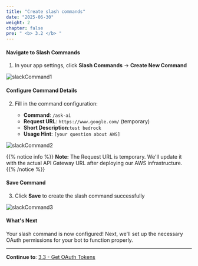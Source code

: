 ```yaml
---
title: "Create slash commands"
date: "2025-06-30"
weight: 2
chapter: false
pre: " <b> 3.2 </b> "
---
```


#### Navigate to Slash Commands

1. In your app settings, click **Slash Commands** → **Create New Command**

![slackCommand1](/images/3-slack_app/3.2-create_slash_commands/slashCommand1.png?width=90pc)

#### Configure Command Details

2. Fill in the command configuration:

   - **Command**: `/ask-ai`
   - **Request URL**: `https://www.google.com/` (temporary)
   - **Short Description**:`test bedrock`
   - **Usage Hint**: `[your question about AWS]`

![slackCommand2](/images/3-slack_app/3.2-create_slash_commands/slashCommand2.png?width=90pc)

{{% notice info %}}
**Note:** The Request URL is temporary. We'll update it with the actual API Gateway URL after deploying our AWS infrastructure.
{{% /notice %}}

#### Save Command

3. Click **Save** to create the slash command successfully

![slackCommand3](/images/3-slack_app/3.2-create_slash_commands/slashCommand3.png?width=90pc)

#### What's Next

Your slash command is now configured! Next, we'll set up the necessary OAuth permissions for your bot to function properly.

---

**Continue to**: [3.3 - Get OAuth Tokens](../3.3-slash_commands/)
